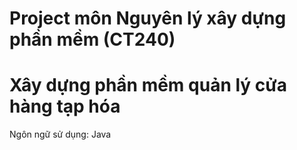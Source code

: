 # Project môn Nguyên lý xây dựng phần mềm (CT240)
# Xây dựng phần mềm quản lý cửa hàng tạp hóa
  Ngôn ngữ sử dụng: Java
